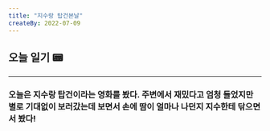 ```yaml
---
title: "지수랑 탑건본날"
createBy: 2022-07-09
---
```

## 오늘 일기 📟
---
### 오늘은 지수랑 탑건이라는 영화를 봤다. 주변에서 재밌다고 엄청 들었지만 별로 기대없이 보러갔는데 보면서 손에 땀이 얼마나 나던지 지수한테 닦으면서 봤다! 
